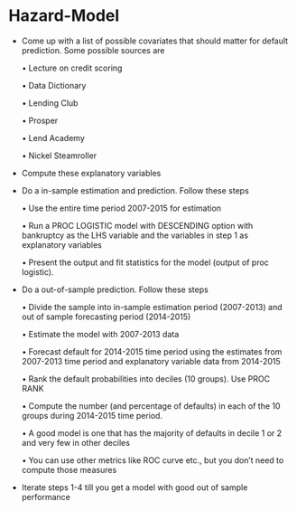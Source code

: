 # Hazard-Model

- Come up with a list of possible covariates that should matter for default
prediction. Some possible sources are

  • Lecture on credit scoring

  • Data Dictionary

  • Lending Club

  • Prosper

  • Lend Academy

  • Nickel Steamroller

- Compute these explanatory variables

- Do a in-sample estimation and prediction. Follow these steps

  • Use the entire time period 2007-2015 for estimation

  • Run a PROC LOGISTIC model with DESCENDING option with
bankruptcy as the LHS variable and the variables in step 1 as
explanatory variables

  • Present the output and fit statistics for the model (output of proc
logistic).

- Do a out-of-sample prediction. Follow these steps

  • Divide the sample into in-sample estimation period (2007-2013)
and out of sample forecasting period (2014-2015)

  • Estimate the model with 2007-2013 data

  • Forecast default for 2014-2015 time period using the estimates
from 2007-2013 time period and explanatory variable data from
2014-2015

  • Rank the default probabilities into deciles (10 groups). Use PROC
RANK

  • Compute the number (and percentage of defaults) in each of the
10 groups during 2014-2015 time period.

  • A good model is one that has the majority of defaults in decile 1
or 2 and very few in other deciles

  • You can use other metrics like ROC curve etc., but you don’t
need to compute those measures

- Iterate steps 1-4 till you get a model with good out of sample performance
